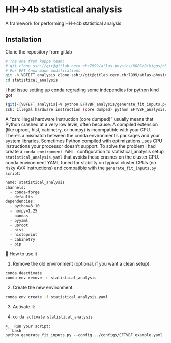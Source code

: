 # HH->4b statistical analysis
A framework for performing HH->4b statistical analysis

## Installation
Clone the repository from gitlab

```bash
# The one from kappa team:
# git clone ssh://git@gitlab.cern.ch:7999/atlas-physics/HDBS/DiHiggs/bbbb/statistical_analysis.git
# For EFT Anna made modifications
git -b VBFEFT_analysis clone ssh://git@gitlab.cern.ch:7999/atlas-physics/HDBS/DiHiggs/bbbb/statistical_analysis.git 
cd statistical_analysis
```

I had issue setting up conda regrading some independies for python kind got 

```bash
(git)-[VBFEFT_analysis]-% python EFTVBF_analysis/generate_fit_inputs.py --config configs/EFTVBF_example.yaml
zsh: illegal hardware instruction (core dumped) python EFTVBF_analysis/generate_fit_inputs.py --config
```
A “zsh: illegal hardware instruction (core dumped)” usually means that Python crashed at a very low level, often because: A compiled extension (like uproot, hist, cabinetry, or numpy) is incompatible with your CPU. There’s a mismatch between the conda environment’s packages and your system libraries.
Sometimes Python compiled with optimizations uses CPU instructions your processor doesn’t support. To solve the problem I had create a `conda environment YAML ` configuration to statistical_analysis setup  `statistical_analysis.yaml` that avoids these crashes on the cluster CPU. 
conda environment YAML tuned for stability on typical cluster CPUs (no risky AVX instructions) and compatible with the `generate_fit_inputs.py script`:
```bash
name: statistical_analysis
channels:
  - conda-forge
  - defaults
dependencies:
  - python=3.10
  - numpy=1.25
  - pandas
  - pyyaml
  - uproot
  - hist
  - histoprint
  - cabinetry
  - pip
```
🔧 How to use it
1.  Remove the old environment (optional, if you want a clean setup):
```bash
conda deactivate
conda env remove -n statistical_analysis
```
2.  Create the new environment:
```bash
conda env create -f statistical_analysis.yaml
```
3.  Activate it:
4.  ```bash
    conda activate statistical_analysis
```
4.  Run your script:
```bash
python generate_fit_inputs.py --config ../configs/EFTVBF_example.yaml
```
